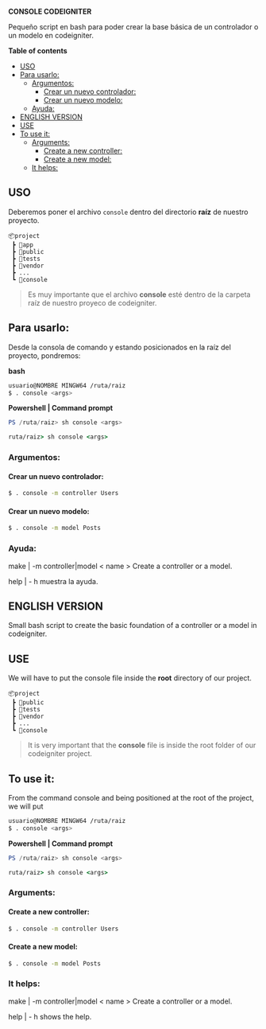 **CONSOLE CODEIGNITER**

Pequeño script en bash para poder crear la base básica de un controlador o un modelo en codeigniter.


**Table of contents**


- [USO](#uso)
- [Para usarlo:](#para-usarlo)
  - [Argumentos:](#argumentos)
    - [Crear un nuevo controlador:](#crear-un-nuevo-controlador)
    - [Crear un nuevo modelo:](#crear-un-nuevo-modelo)
  - [Ayuda:](#ayuda)
- [ENGLISH VERSION](#english-version)
- [USE](#use)
- [To use it:](#to-use-it)
  - [Arguments:](#arguments)
    - [Create a new controller:](#create-a-new-controller)
    - [Create a new model:](#create-a-new-model)
  - [It helps:](#it-helps)



## USO

Deberemos poner el archivo `console` dentro del directorio **raíz** de nuestro proyecto.

```
📦project
 ┣ 📂app
 ┣ 📂public
 ┣ 📂tests
 ┣ 📂vendor
 ┣ ...
 ┗ 📜console

```
> Es muy importante que el archivo **console** esté dentro de la carpeta raíz de nuestro proyeco de codeigniter.

## Para usarlo:

Desde la consola de comando y estando posicionados en la raíz del proyecto, pondremos:

**bash**

```bash
usuario@NOMBRE MINGW64 /ruta/raiz 
$ . console <args> 

```

**Powershell | Command prompt**

```powershell
PS /ruta/raiz> sh console <args> 
```

```cmd
ruta/raiz> sh console <args>
```



### Argumentos:

####  Crear un nuevo controlador:

```bash
$ . console -m controller Users
```

#### Crear un nuevo modelo:

```bash
$ . console -m model Posts
```

### Ayuda:

make | -m controller|model < name >  Create a controller or a model.

help | - h muestra la ayuda.



## ENGLISH VERSION

Small bash script to create the basic foundation of a controller or a model in codeigniter.

## USE

We will have to put the console file inside the **root** directory of our project.

```
📦project
 ┣ 📂public
 ┣ 📂tests
 ┣ 📂vendor
 ┣ ...
 ┗ 📜console

```

> It is very important that the **console** file is inside the root folder of our codeigniter project.

## To use it:

From the command console and being positioned at the root of the project, we will put

```bash
usuario@NOMBRE MINGW64 /ruta/raiz 
$ . console <args> 

```

**Powershell | Command prompt**

```powershell
PS /ruta/raiz> sh console <args> 
```

```cmd
ruta/raiz> sh console <args>
```



### Arguments:

####  Create a new controller:

```bash
$ . console -m controller Users
```

#### Create a new model:

```bash
$ . console -m model Posts
```

### It helps:

make | -m controller|model < name >  Create a controller or a model.

help | - h shows the help.